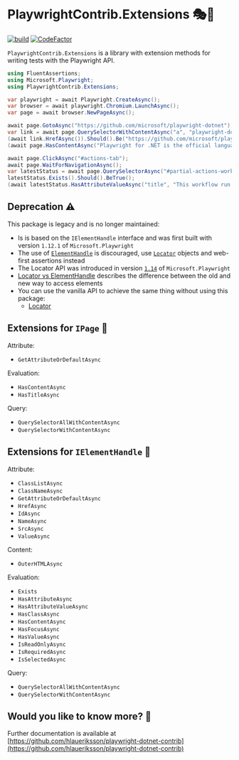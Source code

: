 # PlaywrightContrib.Extensions 🎭🧪

[![build](https://github.com/hlaueriksson/playwright-dotnet-contrib/actions/workflows/build.yml/badge.svg)](https://github.com/hlaueriksson/playwright-dotnet-contrib/actions/workflows/build.yml) [![CodeFactor](https://codefactor.io/repository/github/hlaueriksson/playwright-dotnet-contrib/badge)](https://codefactor.io/repository/github/hlaueriksson/playwright-dotnet-contrib)

`PlaywrightContrib.Extensions` is a library with extension methods for writing tests with the Playwright API.

```cs
using FluentAssertions;
using Microsoft.Playwright;
using PlaywrightContrib.Extensions;

var playwright = await Playwright.CreateAsync();
var browser = await playwright.Chromium.LaunchAsync();
var page = await browser.NewPageAsync();

await page.GotoAsync("https://github.com/microsoft/playwright-dotnet");
var link = await page.QuerySelectorWithContentAsync("a", "playwright-dotnet");
(await link.HrefAsync()).Should().Be("https://github.com/microsoft/playwright-dotnet");
(await page.HasContentAsync("Playwright for .NET is the official language port of Playwright")).Should().BeTrue();

await page.ClickAsync("#actions-tab");
await page.WaitForNavigationAsync();
var latestStatus = await page.QuerySelectorAsync("#partial-actions-workflow-runs .Box-row div[title]");
latestStatus.Exists().Should().BeTrue();
(await latestStatus.HasAttributeValueAsync("title", "This workflow run completed successfully.")).Should().BeTrue();
```

## Deprecation ⚠️

This package is legacy and is no longer maintained:

- Is is based on the `IElementHandle` interface and was first built with version `1.12.1` of `Microsoft.Playwright`
- The use of [`ElementHandle`](https://playwright.dev/dotnet/docs/api/class-elementhandle) is discouraged, use [`Locator`](https://playwright.dev/dotnet/docs/api/class-locator) objects and web-first assertions instead
- The Locator API was introduced in version [`1.14`](https://playwright.dev/dotnet/docs/release-notes#version-114) of `Microsoft.Playwright`
- [Locator vs ElementHandle](https://playwright.dev/dotnet/docs/locators#locator-vs-elementhandle) describes the difference between the old and new way to access elements
- You can use the vanilla API to achieve the same thing without using this package:
  - [Locator](https://playwright.dev/dotnet/docs/api/class-locator)

## Extensions for `IPage` 📄

Attribute:

- `GetAttributeOrDefaultAsync`

Evaluation:

- `HasContentAsync`
- `HasTitleAsync`

Query:

- `QuerySelectorAllWithContentAsync`
- `QuerySelectorWithContentAsync`

## Extensions for `IElementHandle` 📑

Attribute:

- `ClassListAsync`
- `ClassNameAsync`
- `GetAttributeOrDefaultAsync`
- `HrefAsync`
- `IdAsync`
- `NameAsync`
- `SrcAsync`
- `ValueAsync`

Content:

- `OuterHTMLAsync`

Evaluation:

- `Exists`
- `HasAttributeAsync`
- `HasAttributeValueAsync`
- `HasClassAsync`
- `HasContentAsync`
- `HasFocusAsync`
- `HasValueAsync`
- `IsReadOnlyAsync`
- `IsRequiredAsync`
- `IsSelectedAsync`

Query:

- `QuerySelectorAllWithContentAsync`
- `QuerySelectorWithContentAsync`

## Would you like to know more? 🤔

Further documentation is available at [https://github.com/hlaueriksson/playwright-dotnet-contrib](https://github.com/hlaueriksson/playwright-dotnet-contrib)
